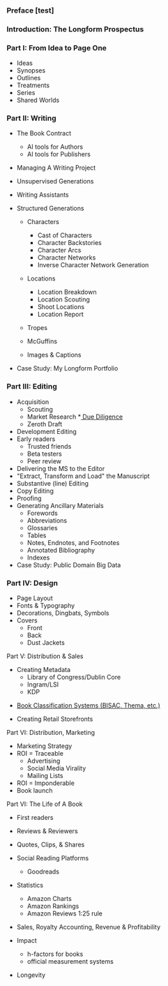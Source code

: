 
### Preface [test]

### Introduction: The Longform Prospectus

### Part I: From Idea to Page One

* Ideas
* Synopses
* Outlines
* Treatments
* Series
* Shared Worlds

### Part II: Writing

* The Book Contract
  * AI tools for Authors
  * AI tools for Publishers
* Managing A Writing Project

* Unsupervised Generations
* Writing Assistants
* Structured Generations

  * Characters
    - Cast of Characters
    - Character Backstories
    - Character Arcs
    - Character Networks
    - Inverse Character Network Generation
  * Locations
    - Location Breakdown
    - Location Scouting
    - Shoot Locations
    - Location Report

  * Tropes
  * McGuffins

  * Images & Captions
* Case Study: My Longform Portfolio

### Part III: Editing

* Acquisition
  * Scouting
  * Market Research
  *[ Due Diligence]('docs/resources/due_diligence.md')
  * Zeroth Draft
* Development Editing
* Early readers
  * Trusted friends
  * Beta testers
  * Peer review
* Delivering the MS to the Editor
* "Extract, Transform and Load" the Manuscript
* Substantive (line) Editing
* Copy Editing
* Proofing
* Generating Ancillary Materials
  * Forewords
  * Abbreviations
  * Glossaries
  * Tables
  * Notes, Endnotes, and Footnotes
  * Annotated Bibliography
  * Indexes
* Case Study: Public Domain Big Data
  
### Part IV: Design

* Page Layout
* Fonts & Typography
* Decorations, Dingbats, Symbols
* Covers
  - Front
  - Back
  - Dust Jackets
  
Part V: Distribution & Sales

* Creating Metadata
  - Library of Congress/Dublin Core
  - Ingram/LSI
  - KDP
- [Book Classification Systems (BISAC, Thema, etc.)]('resources/markdown/book_classification_systems.md')
* Creating Retail Storefronts

Part VI: Distribution, Marketing

* Marketing Strategy
* ROI = Traceable
  * Advertising
  * Social Media Virality
  * Mailing Lists
* ROI = Imponderable
* Book launch

Part VI: The Life of A Book


* First readers
* Reviews & Reviewers
* Quotes, Clips, & Shares
* Social Reading Platforms
  * Goodreads
* Statistics
  * Amazon Charts
  * Amazon Rankings
  * Amazon Reviews 1:25 rule
* Sales, Royalty Accounting, Revenue & Profitability
  
* Impact
  * h-factors for books
  * official measurement systems
* Longevity